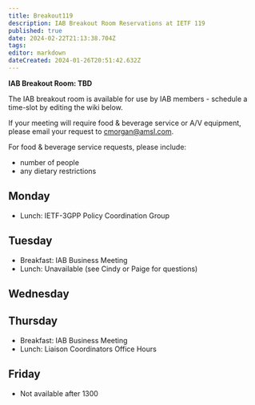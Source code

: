 ```yaml
---
title: Breakout119
description: IAB Breakout Room Reservations at IETF 119
published: true
date: 2024-02-22T21:13:38.704Z
tags: 
editor: markdown
dateCreated: 2024-01-26T20:51:42.632Z
---
```


**IAB Breakout Room: TBD**

The IAB breakout room is available for use by IAB members -  schedule a time-slot by editing the wiki below.  

If your meeting will require food & beverage service or A/V equipment, please email your request to cmorgan@amsl.com. 

For food & beverage service requests, please include:

* number of people
* any dietary restrictions


## Monday 

* Lunch: IETF-3GPP Policy Coordination Group

## Tuesday 

* Breakfast: IAB Business Meeting
* Lunch: Unavailable (see Cindy or Paige for questions)


## Wednesday 



## Thursday 

* Breakfast: IAB Business Meeting
* Lunch: Liaison Coordinators Office Hours

## Friday 

* Not available after 1300
